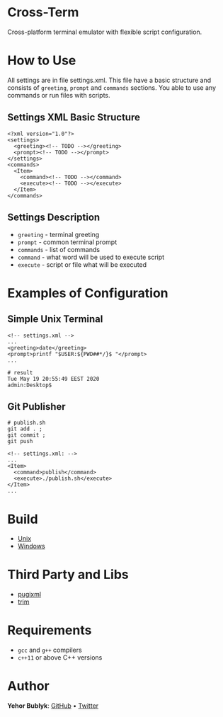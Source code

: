 # Cross-Term
Cross-platform terminal emulator with flexible script configuration.
# How to Use
All settings are in file settings.xml. This file have a basic structure and consists of `greeting`, `prompt` and `commands` sections. You able to use any commands or run files with scripts.
## Settings XML Basic Structure
```
<?xml version="1.0"?>
<settings>
  <greeting><!-- TODO --></greeting>
  <prompt><!-- TODO --></prompt>
</settings>
<commands>
  <Item>
    <command><!-- TODO --></command>
    <execute><!-- TODO --></execute>
  </Item>
</commands>
```
## Settings Description
- `greeting` - terminal greeting
- `prompt` - common terminal prompt
- `commands` - list of commands
- `command` - what word will be used to execute script
- `execute` - script or file what will be executed
# Examples of Configuration
## Simple Unix Terminal
```
<!-- settings.xml -->
...
<greeting>date</greeting>
<prompt>printf "$USER:${PWD##*/}$ "</prompt>
...
```
```
# result
Tue May 19 20:55:49 EEST 2020
admin:Desktop$  
```
## Git Publisher
```
# publish.sh
git add . ;
git commit ;
git push
```
```
<!-- settings.xml: -->
...
<Item>
  <command>publish</command>
  <execute>./publish.sh</execute>
</Item>
...
```
# Build
- [Unix](https://github.com/yehorbk/cross-term/blob/master/docs/building-unix.md)
- [Windows](https://github.com/yehorbk/cross-term/blob/master/docs/building-windows.md)
# Third Party and Libs
- [pugixml](https://pugixml.org)
- [trim](https://stackoverflow.com/a/25385766/11804288)
# Requirements
- `gcc` and `g++` compilers
- `c++11` or above C++ versions
# Author
**Yehor Bublyk**: [GitHub](https://github.com/yehorbk) • [Twitter](https://twitter.com/thisisyehorbk)
